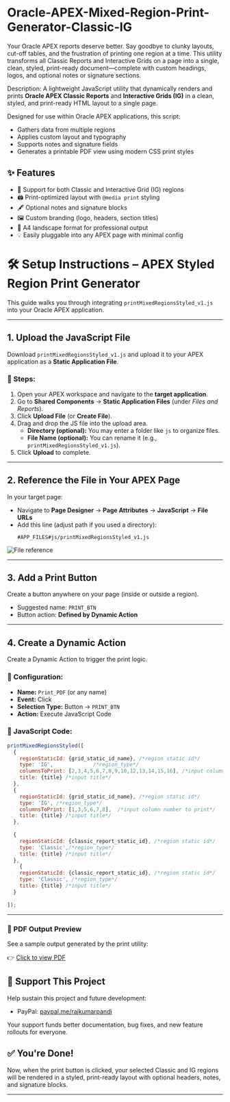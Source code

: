 # Oracle-APEX-Mixed-Region-Print-Generator-Classic-IG
Your Oracle APEX reports deserve better. Say goodbye to clunky layouts, cut-off tables, and the frustration of printing one region at a time. This utility transforms all Classic Reports and Interactive Grids on a page into a single, clean, styled, print-ready document—complete with custom headings, logos, and optional notes or signature sections.

Description:
A lightweight JavaScript utility that dynamically renders and prints **Oracle APEX Classic Reports** and **Interactive Grids (IG)** in a clean, styled, and print-ready HTML layout to a single page.

Designed for use within Oracle APEX applications, this script:
- Gathers data from multiple regions
- Applies custom layout and typography
- Supports notes and signature fields
- Generates a printable PDF view using modern CSS print styles

## ✨ Features
- 🧩 Support for both Classic and Interactive Grid (IG) regions
- 🖨️ Print-optimized layout with `@media print` styling
- 🖋️ Optional notes and signature blocks
- 🖼️ Custom branding (logo, headers, section titles)
- 📄 A4 landscape format for professional output
- 💡 Easily pluggable into any APEX page with minimal config

# 🛠️ Setup Instructions – APEX Styled Region Print Generator

This guide walks you through integrating `printMixedRegionsStyled_v1.js` into your Oracle APEX application.

---

## 1. Upload the JavaScript File

Download `printMixedRegionsStyled_v1.js` and upload it to your APEX application as a **Static Application File**.

### 🔹 Steps:
1. Open your APEX workspace and navigate to the **target application**.
2. Go to **Shared Components** → **Static Application Files** (under *Files and Reports*).
3. Click **Upload File** (or **Create File**).
4. Drag and drop the JS file into the upload area.
   - **Directory (optional):** You may enter a folder like `js` to organize files.
   - **File Name (optional):** You can rename it (e.g., `printMixedRegionsStyled_v1.js`).
5. Click **Upload** to complete.

---

## 2. Reference the File in Your APEX Page

In your target page:

- Navigate to **Page Designer** → **Page Attributes** → **JavaScript** → **File URLs**
- Add this line (adjust path if you used a directory):
  ```plaintext
  #APP_FILES#js/printMixedRegionsStyled_v1.js
  ```

![File reference](https://github.com/user-attachments/assets/962fc720-2c91-43ed-a69c-684a34224828)

---

## 3. Add a Print Button

Create a button anywhere on your page (inside or outside a region).

- Suggested name: `PRINT_BTN`
- Button action: **Defined by Dynamic Action**

---

## 4. Create a Dynamic Action

Create a Dynamic Action to trigger the print logic.

### 🔹 Configuration:
- **Name:** `Print_PDF` (or any name)
- **Event:** Click
- **Selection Type:** Button → `PRINT_BTN`
- **Action:** Execute JavaScript Code

### 🔹 JavaScript Code:
```javascript
printMixedRegionsStyled([
  {
    regionStaticId: {grid_static_id_name}, /*region static id*/
    type: 'IG',             /*region_type*/
    columnsToPrint: [2,3,4,5,6,7,8,9,10,12,13,14,15,16], /*input column number to print*/
    title: {title} /*input title*/
  },
  {
    regionStaticId: {grid_static_id_name}, /*region static id*/
    type: 'IG', /*region_type*/
    columnsToPrint: [1,3,5,6,7,8],  /*input column number to print*/
    title: {title} /*input title*/
  },
 
  {
    regionStaticId: {classic_report_static_id}, /*region static id*/
    type: 'Classic',/*region_type*/
    title: {title} /*input title*/
  },
    {
    regionStaticId: {classic_report_static_id}, /*region static id*/
    type: 'Classic', /*region_type*/
    title: {title} /*input title*/
  }
          
]);
```

---
### 📄 PDF Output Preview  
See a sample output generated by the print utility:

👉 [Click to view PDF](./Final_PDF_Templated.pdf)

## 🙌 Support This Project

Help sustain this project and future development:

- PayPal: [paypal.me/rajkumarpandi](https://paypal.me/rajkumarpandi)

Your support funds better documentation, bug fixes, and new feature rollouts for everyone.

## ✅ You're Done!

Now, when the print button is clicked, your selected Classic and IG regions will be rendered in a styled, print-ready layout with optional headers, notes, and signature blocks.

---
